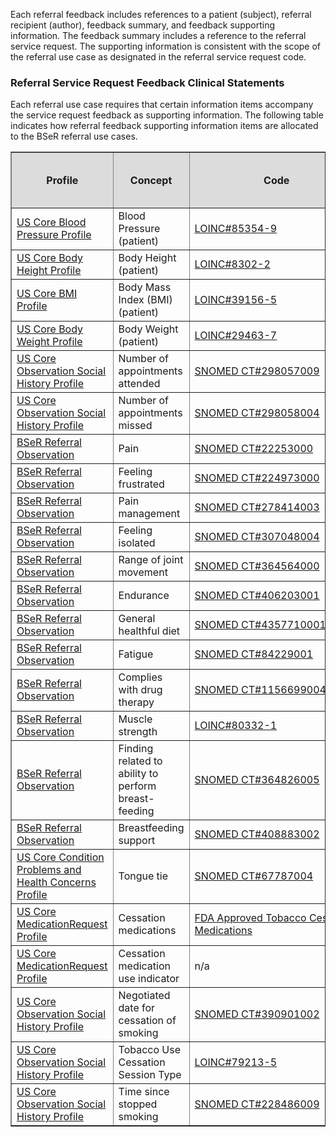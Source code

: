 Each referral feedback includes references to a patient (subject), referral recipient (author), feedback summary, and feedback supporting information. The feedback summary includes a reference to the referral service request. The supporting information is consistent with the scope of the referral use case as designated in the referral service request code. 

### Referral Service Request Feedback Clinical Statements

Each referral use case requires that certain information items accompany the service request feedback as supporting information. The following table indicates how referral feedback supporting information items are allocated to the BSeR referral use cases.

<table style="width:100%" border="1">
    <thead>
        <tr style="background-color:#DCDCDC">
            <th style="text-align: center; vertical-align: middle;">Profile</th>
            <th style="text-align: center; vertical-align: middle;">Concept</th>
            <th style="text-align: center; vertical-align: middle;">Code</th>
            <th style="text-align: center; vertical-align: middle;">Diabetes Prevention Feedback</th>
            <th style="text-align: center; vertical-align: middle;">Obesity Feedback</th>
            <th style="text-align: center; vertical-align: middle;">Arthritis Feedback</th>
            <th style="text-align: center; vertical-align: middle;">Hypertension Feedback</th>
            <th style="text-align: center; vertical-align: middle;">Early Childhood Nutrition Feedback</th>
            <th style="text-align: center; vertical-align: middle;">Tobacco Use Cessation Feedback</th>
        </tr>
    </thead>
    <tbody>
        <tr>
            <td>
                <a href="{{site.data.fhir.ver.hl7fhiruscore}}/StructureDefinition-us-core-blood-pressure.html">US Core Blood Pressure Profile</a>
            </td>
            <td>Blood Pressure (patient)</td>
            <td>
                <a href="https://loinc.org/85354-9/">LOINC#85354-9</a>
            </td>
            <td />
            <td style="text-align: center; vertical-align: middle;">●</td>
            <td />
            <td style="text-align: center; vertical-align: middle;">●</td>
            <td />
            <td />
        </tr>
        <tr>
            <td>
                <a href="{{site.data.fhir.ver.hl7fhiruscore}}/StructureDefinition-us-core-body-height.html">US Core Body Height Profile</a>
            </td>
            <td>Body Height (patient)</td>
            <td>
                <a href="https://loinc.org/8302-2/">LOINC#8302-2</a>
            </td>
            <td style="text-align: center; vertical-align: middle;">●</td>
            <td style="text-align: center; vertical-align: middle;">●</td>
            <td />
            <td style="text-align: center; vertical-align: middle;">●</td>
            <td />
            <td />
        </tr>
        <tr>
            <td>
                <a href="{{site.data.fhir.ver.hl7fhiruscore}}/StructureDefinition-us-core-bmi.html">US Core BMI Profile</a>
            </td>
            <td>Body Mass Index (BMI) (patient)</td>
            <td>
                <a href="https://loinc.org/39156-5/">LOINC#39156-5</a>
            </td>
            <td style="text-align: center; vertical-align: middle;">●</td>
            <td style="text-align: center; vertical-align: middle;">●</td>
            <td />
            <td style="text-align: center; vertical-align: middle;">●</td>
            <td />
            <td />
        </tr>
        <tr>
            <td>
                <a href="{{site.data.fhir.ver.hl7fhiruscore}}/StructureDefinition-us-core-body-weight.html">US Core Body Weight Profile</a>
            </td>
            <td>Body Weight (patient)</td>
            <td>
                <a href="https://loinc.org/29463-7/">LOINC#29463-7</a>
            </td>
            <td style="text-align: center; vertical-align: middle;">●</td>
            <td style="text-align: center; vertical-align: middle;">●</td>
            <td />
            <td style="text-align: center; vertical-align: middle;">●</td>
            <td />
            <td />
        </tr>
        <tr>
            <td>
                <a href="{{site.data.fhir.ver.hl7fhiruscore}}/StructureDefinition-us-core-observation-social-history.html">US Core Observation Social History Profile</a>
            </td>
            <td>Number of appointments attended</td>
            <td style="white-space: nowrap;">
                <a href="https://browser.ihtsdotools.org/?perspective=full&conceptId1=298057009&edition=&release=&languages=en">SNOMED CT#298057009</a>
            </td>
            <td style="text-align: center; vertical-align: middle;">●</td>
            <td style="text-align: center; vertical-align: middle;">●</td>
            <td />
            <td />
            <td style="text-align: center; vertical-align: middle;">●</td>
            <td />
        </tr>
        <tr>
            <td>
                <a href="{{site.data.fhir.ver.hl7fhiruscore}}/StructureDefinition-us-core-observation-social-history.html">US Core Observation Social History Profile</a>
            </td>
            <td>Number of appointments missed</td>
            <td style="white-space: nowrap;">
                <a href="https://browser.ihtsdotools.org/?perspective=full&conceptId1=298058004&edition=&release=&languages=en">SNOMED CT#298058004</a>
            </td>
            <td style="text-align: center; vertical-align: middle;">●</td>
            <td style="text-align: center; vertical-align: middle;">●</td>
            <td />
            <td />
            <td style="text-align: center; vertical-align: middle;">●</td>
            <td />
        </tr>
        <tr>
            <td>
                <a href="StructureDefinition-bser-referral-observation.html">BSeR Referral Observation</a>
            </td>
            <td>Pain</td>
            <td style="white-space: nowrap;">
                <a href="https://browser.ihtsdotools.org/?perspective=full&conceptId1=22253000&edition=&release=&languages=en">SNOMED CT#22253000</a>
            </td>
            <td />
            <td />
            <td style="text-align: center; vertical-align: middle;">●</td>
            <td />
            <td />
            <td />
        </tr>
        <tr>
            <td>
                <a href="StructureDefinition-bser-referral-observation.html">BSeR Referral Observation</a>
            </td>
            <td>Feeling frustrated</td>
            <td style="white-space: nowrap;">
                <a href="https://browser.ihtsdotools.org/?perspective=full&conceptId1=224973000&edition=&release=&languages=en">SNOMED CT#224973000</a>
            </td>
            <td />
            <td />
            <td style="text-align: center; vertical-align: middle;">●</td>
            <td />
            <td />
            <td />
        </tr>
        <tr>
            <td>
                <a href="StructureDefinition-bser-referral-observation.html">BSeR Referral Observation</a>
            </td>
            <td>Pain management</td>
            <td style="white-space: nowrap;">
                <a href="https://browser.ihtsdotools.org/?perspective=full&conceptId1=278414003&edition=&release=&languages=en">SNOMED CT#278414003</a>
            </td>
            <td />
            <td />
            <td style="text-align: center; vertical-align: middle;">●</td>
            <td />
            <td />
            <td />
        </tr>
        <tr>
            <td>
                <a href="StructureDefinition-bser-referral-observation.html">BSeR Referral Observation</a>
            </td>
            <td>Feeling isolated</td>
            <td style="white-space: nowrap;">
                <a href="https://browser.ihtsdotools.org/?perspective=full&conceptId1=307048004&edition=&release=&languages=en">SNOMED CT#307048004</a>
            </td>
            <td />
            <td />
            <td style="text-align: center; vertical-align: middle;">●</td>
            <td />
            <td />
            <td />
        </tr>
        <tr>
            <td>
                <a href="StructureDefinition-bser-referral-observation.html">BSeR Referral Observation</a>
            </td>
            <td>Range of joint movement</td>
            <td style="white-space: nowrap;">
                <a href="https://browser.ihtsdotools.org/?perspective=full&conceptId1=364564000&edition=&release=&languages=en">SNOMED CT#364564000</a>
            </td>
            <td />
            <td />
            <td style="text-align: center; vertical-align: middle;">●</td>
            <td />
            <td />
            <td />
        </tr>
        <tr>
            <td>
                <a href="StructureDefinition-bser-referral-observation.html">BSeR Referral Observation</a>
            </td>
            <td>Endurance</td>
            <td style="white-space: nowrap;">
                <a href="https://browser.ihtsdotools.org/?perspective=full&conceptId1=406203001&edition=&release=&languages=en">SNOMED CT#406203001</a>
            </td>
            <td />
            <td />
            <td style="text-align: center; vertical-align: middle;">●</td>
            <td />
            <td />
            <td />
        </tr>
        <tr>
            <td>
                <a href="StructureDefinition-bser-referral-observation.html">BSeR Referral Observation</a>
            </td>
            <td>General healthful diet</td>
            <td style="white-space: nowrap;">
                <a href="https://browser.ihtsdotools.org/?perspective=full&conceptId1=435771000124106&edition=&release=&languages=en">SNOMED CT#435771000124106</a>
            </td>
            <td />
            <td />
            <td style="text-align: center; vertical-align: middle;">●</td>
            <td />
            <td />
            <td />
        </tr>
        <tr>
            <td>
                <a href="StructureDefinition-bser-referral-observation.html">BSeR Referral Observation</a>
            </td>
            <td>Fatigue</td>
            <td style="white-space: nowrap;">
                <a href="https://browser.ihtsdotools.org/?perspective=full&conceptId1=84229001&edition=&release=&languages=en">SNOMED CT#84229001</a>
            </td>
            <td />
            <td />
            <td style="text-align: center; vertical-align: middle;">●</td>
            <td />
            <td />
            <td />
        </tr>
        <tr>
            <td>
                <a href="StructureDefinition-bser-referral-observation.html">BSeR Referral Observation</a>
            </td>
            <td>Complies with drug therapy</td>
            <td style="white-space: nowrap;">
                <a href="https://browser.ihtsdotools.org/?perspective=full&conceptId1=1156699004&edition=&release=&languages=en">SNOMED CT#1156699004</a>
            </td>
            <td />
            <td />
            <td style="text-align: center; vertical-align: middle;">●</td>
            <td />
            <td />
            <td />
        </tr>
        <tr>
            <td>
                <a href="StructureDefinition-bser-referral-observation.html">BSeR Referral Observation</a>
            </td>
            <td>Muscle strength</td>
            <td>
                <a href="https://loinc.org/80332-1/">LOINC#80332-1</a>
            </td>
            <td />
            <td />
            <td style="text-align: center; vertical-align: middle;">●</td>
            <td />
            <td />
            <td />
        </tr>
        <tr>
            <td>
                <a href="StructureDefinition-bser-referral-observation.html">BSeR Referral Observation</a>
            </td>
            <td>Finding related to ability to perform breast-feeding</td>
            <td style="white-space: nowrap;">
                <a href="https://browser.ihtsdotools.org/?perspective=full&conceptId1=364826005&edition=&release=&languages=en">SNOMED CT#364826005</a>
            </td>
            <td />
            <td />
            <td />
            <td />
            <td style="text-align: center; vertical-align: middle;">●</td>
            <td />
        </tr>
        <tr>
            <td>
                <a href="StructureDefinition-bser-referral-observation.html">BSeR Referral Observation</a>
            </td>
            <td>Breastfeeding support</td>
            <td style="white-space: nowrap;">
                <a href="https://browser.ihtsdotools.org/?perspective=full&conceptId1=408883002&edition=&release=&languages=en">SNOMED CT#408883002</a>
            </td>
            <td />
            <td />
            <td />
            <td />
            <td style="text-align: center; vertical-align: middle;">●</td>
            <td />
        </tr>
        <tr>
            <td>
                <a href="{{site.data.fhir.ver.hl7fhiruscore}}/StructureDefinition-us-core-condition-problems-health-concerns.html">US Core Condition Problems and Health Concerns Profile</a>
            </td>
            <td>Tongue tie</td>
            <td style="white-space: nowrap;">
                <a href="https://browser.ihtsdotools.org/?perspective=full&conceptId1=67787004&edition=&release=&languages=en">SNOMED CT#67787004</a>
            </td>
            <td />
            <td />
            <td />
            <td />
            <td style="text-align: center; vertical-align: middle;">●</td>
            <td />
        </tr>
        <tr>
            <td>
                <a href="{{site.data.fhir.ver.hl7fhiruscore}}/StructureDefinition-us-core-medicationrequest.html">US Core MedicationRequest Profile</a>
            </td>
            <td>Cessation medications</td>
            <td><a href="https://vsac.nlm.nih.gov/valueset/2.16.840.1.113762.1.4.1111.95/expansion/Latest">FDA Approved Tobacco Cessation Medications</a></td>
            <td />
            <td />
            <td />
            <td />
            <td />
            <td style="text-align: center; vertical-align: middle;">●</td>
        </tr>
        <tr>
            <td>
                <a href="{{site.data.fhir.ver.hl7fhiruscore}}/StructureDefinition-us-core-medicationrequest.html">US Core MedicationRequest Profile</a>
            </td>
            <td>Cessation medication use indicator</td>
            <td>n/a</td>
            <td />
            <td />
            <td />
            <td />
            <td />
            <td style="text-align: center; vertical-align: middle;">●</td>
        </tr>
        <tr>
            <td>
                <a href="{{site.data.fhir.ver.hl7fhiruscore}}/StructureDefinition-us-core-observation-social-history.html">US Core Observation Social History Profile</a>
            </td>
            <td>Negotiated date for cessation of smoking</td>
            <td style="white-space: nowrap;">
                <a href="https://browser.ihtsdotools.org/?perspective=full&conceptId1=390901002&edition=&release=&languages=en">SNOMED CT#390901002</a>
            </td>
            <td />
            <td />
            <td />
            <td />
            <td />
            <td style="text-align: center; vertical-align: middle;">●</td>
        </tr>
        <tr>
            <td>
                <a href="{{site.data.fhir.ver.hl7fhiruscore}}/StructureDefinition-us-core-observation-social-history.html">US Core Observation Social History Profile</a>
            </td>
            <td>Tobacco Use Cessation Session Type</td>
            <td>
                <a href="https://loinc.org/79213-5/">LOINC#79213-5</a>
            </td>
            <td />
            <td />
            <td />
            <td />
            <td />
            <td style="text-align: center; vertical-align: middle;">●</td>
        </tr>
        <tr>
            <td>
                <a href="{{site.data.fhir.ver.hl7fhiruscore}}/StructureDefinition-us-core-observation-social-history.html">US Core Observation Social History Profile</a>
            </td>
            <td>Time since stopped smoking</td>
            <td style="white-space: nowrap;">
                <a href="https://browser.ihtsdotools.org/?perspective=full&conceptId1=228486009&edition=&release=&languages=en">SNOMED CT#228486009</a>
            </td>
            <td />
            <td />
            <td />
            <td />
            <td />
            <td style="text-align: center; vertical-align: middle;">●</td>
        </tr>
    </tbody>
</table>